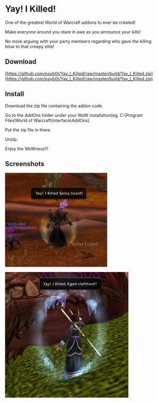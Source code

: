 # Yay! I Killed!

One of the greatest World of Warcraft addons to ever be created!

Make everyone around you stare in awe as you announce your kills!

No more arguing with your party members regarding who gave the killing blow to that creepy elite!

## Download

[https://github.com/psyb0t/Yay_I_Killed/raw/master/build/Yay_I_Killed.zip](https://github.com/psyb0t/Yay_I_Killed/raw/master/build/Yay_I_Killed.zip)

## Install

Download the zip file containing the addon code.

Go to the AddOns folder under your WoW installation(eg. C:\Program Files\World of Warcraft\Interface\AddOns).

Put the zip file in there.

Unzip.

Enjoy the WoWness!!!

## Screenshots

![screenshot1](assets/ss1.jpg)

![screenshot2](assets/ss2.jpg)
